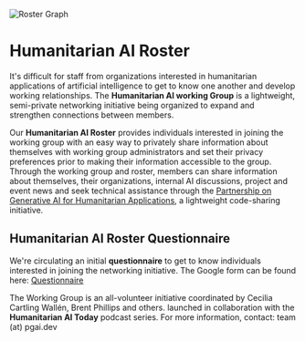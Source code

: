 ![Roster Graph](https://storage.googleapis.com/pgai/Roster_graph.png)

# Humanitarian AI Roster

It's difficult for staff from organizations interested in humanitarian applications of artificial intelligence to get to know one another and develop working relationships. The **Humanitarian AI working Group** is a lightweight, semi-private networking initiative being organized to expand and strengthen connections between members.

Our **Humanitarian AI Roster** provides individuals interested in joining the working group with an easy way to privately share information about themselves with working group administrators and set their privacy preferences prior to making their information accessible to the group. Through the working group and roster, members can share information about themselves, their organizations, internal AI discussions, project and event news and seek technical assistance through the [Partnership on Generative AI for Humanitarian Applications](https://github.com/Partnership-on-Generative-AI/About), a lightweight code-sharing initiative.

## Humanitarian AI Roster Questionnaire

We're circulating an initial **questionnaire** to get to know individuals interested in joining the networking initiative. The Google form can be found here: [Questionnaire]()

The Working Group is an all-volunteer initiative coordinated by Cecilia Cartling Wallén, Brent Phillips and others. launched in collaboration with the **Humanitarian AI Today** podcast series. For more information, contact: team (at) pgai.dev
